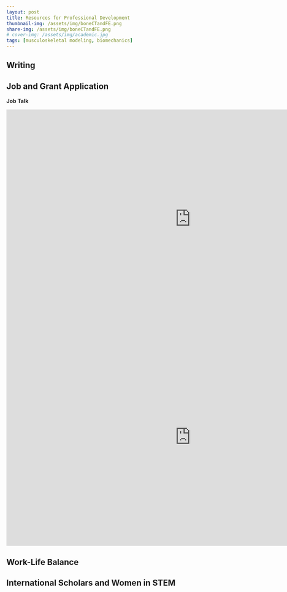 ```yaml
---
layout: post
title: Resources for Professional Development
thumbnail-img: /assets/img/boneCTandFE.png
share-img: /assets/img/boneCTandFE.png
# cover-img: /assets/img/academic.jpg
tags: [musculoskeletal modeling, biomechanics]
---
```


## Writing




## Job and Grant Application

**Job Talk**
<div class="row">
<div class="col-xs-12">
<div class="embed-container">
<iframe src="https://docs.google.com/presentation/d/e/2PACX-1vSgh2Vxp4vuvzDO6yj9k8smq1pnbjHtyf45reVUP_cd2Qxyzus3eopKK-0Fc92hh2XEoOuCRP5zSngW/embed?start=false&loop=false&delayms=3000" frameborder="0" width="960" height="569" allowfullscreen="true" mozallowfullscreen="true" webkitallowfullscreen="true"></iframe>
</div>
</div>
</div>

<iframe src="https://docs.google.com/presentation/d/e/2PACX-1vSgh2Vxp4vuvzDO6yj9k8smq1pnbjHtyf45reVUP_cd2Qxyzus3eopKK-0Fc92hh2XEoOuCRP5zSngW/embed?start=false&loop=false&delayms=3000" frameborder="0" width="960" height="569" allowfullscreen="true" mozallowfullscreen="true" webkitallowfullscreen="true"></iframe>






## Work-Life Balance



## International Scholars and Women in STEM
